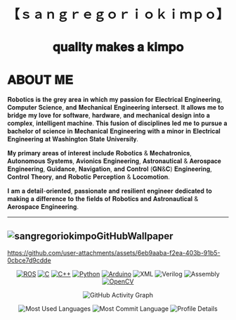 <h1 align="center">【﻿ｓａｎｇｒｅｇｏｒｉｏｋｉｍｐｏ】</h1>
<h1 align="center">𝐪𝐮𝐚𝐥𝐢𝐭𝐲 𝐦𝐚𝐤𝐞𝐬 𝐚 𝐤𝐢𝐦𝐩𝐨</h1>
<!-- <h1 align="center" style="font-size: 1px;">𝐑𝐨𝐛𝐨𝐭𝐢𝐜𝐢𝐬𝐭</h1> -->

# 𝐀𝐁𝐎𝐔𝐓 𝐌𝐄

𝐑𝐨𝐛𝐨𝐭𝐢𝐜𝐬 𝐢𝐬 𝐭𝐡𝐞 𝐠𝐫𝐞𝐲 𝐚𝐫𝐞𝐚 𝐢𝐧 𝐰𝐡𝐢𝐜𝐡 𝐦𝐲 𝐩𝐚𝐬𝐬𝐢𝐨𝐧 𝐟𝐨𝐫 𝐄𝐥𝐞𝐜𝐭𝐫𝐢𝐜𝐚𝐥 𝐄𝐧𝐠𝐢𝐧𝐞𝐞𝐫𝐢𝐧𝐠, 𝐂𝐨𝐦𝐩𝐮𝐭𝐞𝐫 𝐒𝐜𝐢𝐞𝐧𝐜𝐞, 𝐚𝐧𝐝 𝐌𝐞𝐜𝐡𝐚𝐧𝐢𝐜𝐚𝐥 𝐄𝐧𝐠𝐢𝐧𝐞𝐞𝐫𝐢𝐧𝐠 𝐢𝐧𝐭𝐞𝐫𝐬𝐞𝐜𝐭. 𝐈𝐭 𝐚𝐥𝐥𝐨𝐰𝐬 𝐦𝐞 𝐭𝐨 𝐛𝐫𝐢𝐝𝐠𝐞 𝐦𝐲 𝐥𝐨𝐯𝐞 𝐟𝐨𝐫 𝐬𝐨𝐟𝐭𝐰𝐚𝐫𝐞, 𝐡𝐚𝐫𝐝𝐰𝐚𝐫𝐞, 𝐚𝐧𝐝 𝐦𝐞𝐜𝐡𝐚𝐧𝐢𝐜𝐚𝐥 𝐝𝐞𝐬𝐢𝐠𝐧 𝐢𝐧𝐭𝐨 𝐚 𝐜𝐨𝐦𝐩𝐥𝐞𝐱, 𝐢𝐧𝐭𝐞𝐥𝐥𝐢𝐠𝐞𝐧𝐭 𝐦𝐚𝐜𝐡𝐢𝐧𝐞. 𝐓𝐡𝐢𝐬 𝐟𝐮𝐬𝐢𝐨𝐧 𝐨𝐟 𝐝𝐢𝐬𝐜𝐢𝐩𝐥𝐢𝐧𝐞𝐬 𝐥𝐞𝐝 𝐦𝐞 𝐭𝐨 𝐩𝐮𝐫𝐬𝐮𝐞 𝐚 𝐛𝐚𝐜𝐡𝐞𝐥𝐨𝐫 𝐨𝐟 𝐬𝐜𝐢𝐞𝐧𝐜𝐞 𝐢𝐧 𝐌𝐞𝐜𝐡𝐚𝐧𝐢𝐜𝐚𝐥 𝐄𝐧𝐠𝐢𝐧𝐞𝐞𝐫𝐢𝐧𝐠 𝐰𝐢𝐭𝐡 𝐚 𝐦𝐢𝐧𝐨𝐫 𝐢𝐧 𝐄𝐥𝐞𝐜𝐭𝐫𝐢𝐜𝐚𝐥 𝐄𝐧𝐠𝐢𝐧𝐞𝐞𝐫𝐢𝐧𝐠 𝐚𝐭 𝐖𝐚𝐬𝐡𝐢𝐧𝐠𝐭𝐨𝐧 𝐒𝐭𝐚𝐭𝐞 𝐔𝐧𝐢𝐯𝐞𝐫𝐬𝐢𝐭𝐲.

𝐌𝐲 𝐩𝐫𝐢𝐦𝐚𝐫𝐲 𝐚𝐫𝐞𝐚𝐬 𝐨𝐟 𝐢𝐧𝐭𝐞𝐫𝐞𝐬𝐭 𝐢𝐧𝐜𝐥𝐮𝐝𝐞 𝐑𝐨𝐛𝐨𝐭𝐢𝐜𝐬 & 𝐌𝐞𝐜𝐡𝐚𝐭𝐫𝐨𝐧𝐢𝐜𝐬, 𝐀𝐮𝐭𝐨𝐧𝐨𝐦𝐨𝐮𝐬 𝐒𝐲𝐬𝐭𝐞𝐦𝐬, 𝐀𝐯𝐢𝐨𝐧𝐢𝐜𝐬 𝐄𝐧𝐠𝐢𝐧𝐞𝐞𝐫𝐢𝐧𝐠, 𝐀𝐬𝐭𝐫𝐨𝐧𝐚𝐮𝐭𝐢𝐜𝐚𝐥 & 𝐀𝐞𝐫𝐨𝐬𝐩𝐚𝐜𝐞 𝐄𝐧𝐠𝐢𝐧𝐞𝐞𝐫𝐢𝐧𝐠, 𝐆𝐮𝐢𝐝𝐚𝐧𝐜𝐞, 𝐍𝐚𝐯𝐢𝐠𝐚𝐭𝐢𝐨𝐧, 𝐚𝐧𝐝 𝐂𝐨𝐧𝐭𝐫𝐨𝐥 (𝐆𝐍&𝐂) 𝐄𝐧𝐠𝐢𝐧𝐞𝐞𝐫𝐢𝐧𝐠, 𝐂𝐨𝐧𝐭𝐫𝐨𝐥 𝐓𝐡𝐞𝐨𝐫𝐲, 𝐚𝐧𝐝 𝐑𝐨𝐛𝐨𝐭𝐢𝐜 𝐏𝐞𝐫𝐜𝐞𝐩𝐭𝐢𝐨𝐧 & 𝐋𝐨𝐜𝐨𝐦𝐨𝐭𝐢𝐨𝐧.

𝐈 𝐚𝐦 𝐚 𝐝𝐞𝐭𝐚𝐢𝐥-𝐨𝐫𝐢𝐞𝐧𝐭𝐞𝐝, 𝐩𝐚𝐬𝐬𝐢𝐨𝐧𝐚𝐭𝐞 𝐚𝐧𝐝 𝐫𝐞𝐬𝐢𝐥𝐢𝐞𝐧𝐭 𝐞𝐧𝐠𝐢𝐧𝐞𝐞𝐫 𝐝𝐞𝐝𝐢𝐜𝐚𝐭𝐞𝐝 𝐭𝐨 𝐦𝐚𝐤𝐢𝐧𝐠 𝐚 𝐝𝐢𝐟𝐟𝐞𝐫𝐞𝐧𝐜𝐞 𝐭𝐨 𝐭𝐡𝐞 𝐟𝐢𝐞𝐥𝐝𝐬 𝐨𝐟 𝐑𝐨𝐛𝐨𝐭𝐢𝐜𝐬 𝐚𝐧𝐝 𝐀𝐬𝐭𝐫𝐨𝐧𝐚𝐮𝐭𝐢𝐜𝐚𝐥 & 𝐀𝐞𝐫𝐨𝐬𝐩𝐚𝐜𝐞 𝐄𝐧𝐠𝐢𝐧𝐞𝐞𝐫𝐢𝐧𝐠.

----------------------------------------------------------------------------------------------------------------------------------------------------------------------------------------------------
![sangregoriokimpoGitHubWallpaper](https://github.com/sangregoriokimpo/sangregoriokimpo/assets/144968837/031850ed-f31b-4bcc-8851-ed3b1a1c840f)
----------------------------------------------------------------------------------------------------------------------------------------------------------------------------------------------------

https://github.com/user-attachments/assets/6eb9aaba-f2ea-403b-91b5-0cbce7d9cdde

<div align="center">

<!-- Tech Stack (Badges) -->
[![ROS](https://img.shields.io/badge/ROS-0A0FF9?style=for-the-badge&logo=ros&logoColor=white)](https://www.ros.org/)
[![C](https://img.shields.io/badge/C-00599C?style=for-the-badge&logo=c&logoColor=white)](https://en.wikipedia.org/wiki/C_(programming_language))
[![C++](https://img.shields.io/badge/C++-00599C?style=for-the-badge&logo=cplusplus&logoColor=white)](https://isocpp.org/)
[![Python](https://img.shields.io/badge/Python-3776AB?style=for-the-badge&logo=python&logoColor=white)](https://www.python.org/)
[![Arduino](https://img.shields.io/badge/Arduino-00979D?style=for-the-badge&logo=arduino&logoColor=white)](https://www.arduino.cc/)
![XML](https://img.shields.io/badge/XML-8A2BE2?style=for-the-badge)
![Verilog](https://img.shields.io/badge/Verilog-555?style=for-the-badge)
![Assembly](https://img.shields.io/badge/Assembly-555?style=for-the-badge)
[![OpenCV](https://img.shields.io/badge/OpenCV-27338E?style=for-the-badge&logo=opencv&logoColor=white)](https://opencv.org/)


</div>


<p align="center">
  <img src="https://activity-graph.herokuapp.com/graph?username=sangregoriokimpo&theme=react-dark" alt="GitHub Activity Graph">
</p>

<p align="center">
  <img src="http://github-profile-summary-cards.vercel.app/api/cards/repos-per-language?username=sangregoriokimpo&theme=github_dark" alt="Most Used Languages">
  <img src="http://github-profile-summary-cards.vercel.app/api/cards/most-commit-language?username=sangregoriokimpo&theme=github_dark" alt="Most Commit Language">
  <img src="http://github-profile-summary-cards.vercel.app/api/cards/profile-details?username=sangregoriokimpo&theme=github_dark" alt="Profile Details">
</p>





